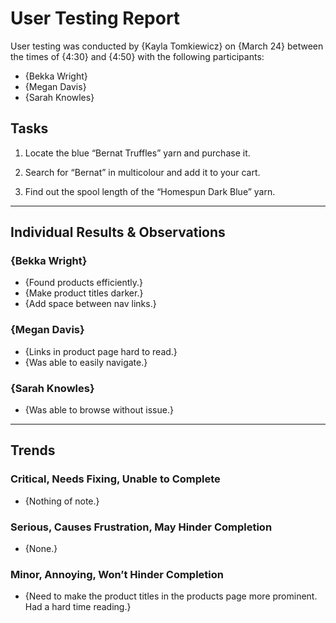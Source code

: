 # User Testing Report

User testing was conducted by {Kayla Tomkiewicz} on {March 24} between the times of {4:30} and {4:50} with the following participants:

- {Bekka Wright}
- {Megan Davis}
- {Sarah Knowles}


## Tasks

1. Locate the blue “Bernat Truffles” yarn and purchase it.

2. Search for “Bernat” in multicolour and add it to your cart.

3. Find out the spool length of the “Homespun Dark Blue” yarn.

---

## Individual Results & Observations

### {Bekka Wright}

- {Found products efficiently.}
- {Make product titles darker.}
- {Add space between nav links.}

### {Megan Davis}

- {Links in product page hard to read.}
- {Was able to easily navigate.}


### {Sarah Knowles}

- {Was able to browse without issue.}

---

## Trends

### Critical, Needs Fixing, Unable to Complete

- {Nothing of note.}

### Serious, Causes Frustration, May Hinder Completion

- {None.}

### Minor, Annoying, Won’t Hinder Completion

- {Need to make the product titles in the products page more prominent. Had a hard time reading.}
